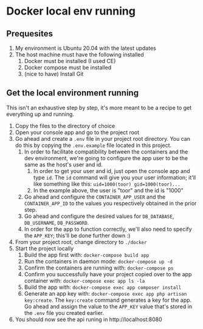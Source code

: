 # Docker local env running

## Prequesites
 1. My environment is Ubuntu 20.04 with the latest updates
 1. The host machine must have the following installed
    1. Docker must be installed (I used CE)
    1. Docker compose must be installed
    1. (nice to have) Install Git
    
## Get the local environment running
This isn't an exhaustive step by step, it's more meant to be a recipe to get
everything up and running.
 1. Copy the files to the directory of choice
 1. Open your console app and go to the project root
 1. Go ahead and create a `.env` file in your project root directory. You can
    do this by copying the `.env.example` file located in this project.
    1. In order to facilitate compatibility between the containers and the dev
     environment, we're going to configure the app user to be the same as the
     host's user and id.
       1. In order to get your user and id, just open the console app and type
        `id`. The `id` command will give you your user information; it'll like
        something like this: `uid=1000(toor) gid=1000(toor)...`
       1. In the example above, the user is "toor" and the id is "1000"
    1. Go ahead and configure the `CONTAINER_APP_USER` and the `CONTAINER_APP_ID`
     to the values you respectively obtained in the prior step.
    1. Go ahead and configure the desired values for `DB_DATABASE`, `DB_USERNAME`,
     `DB_PASSWORD`.
    1. In order for the app to function correctly, we'll also need to specify
     the `APP_KEY`; this'll be done further down :)
 1. From your project root, change directory to `./docker`
 1. Start the project locally
    1. Build the app first with: `docker-compose build app`
    1. Run the containers in daemon mode: `docker-compose up -d`
    1. Confirm the containers are running with: `docker-compose ps`
    1. Confirm you successfully have your project copied over to the app
     container with: `docker-compose exec app ls -la`
    1. Build the app with: `docker-compose exec app composer install`
    1. Generate an app key with: `docker-compose exec app php artisan key:create`.
     The `key:create` command generates a key for the app. Go ahead and assign
     the value to the `APP_KEY` value that's stored in the `.env` file you
     created earlier.
 1. You should now see the api runing in http://localhost:8080 

 
